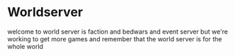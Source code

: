 # Worldserver
welcome to world server is faction and bedwars and event server but we're working to get more games and remember that the world server is for the whole world
